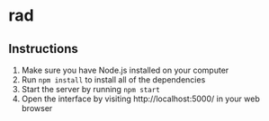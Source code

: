 # rad

## Instructions

1. Make sure you have Node.js installed on your computer
2. Run <code>npm install</code> to install all of the dependencies
3. Start the server by running <code>npm start</code>
4. Open the interface by visiting http://localhost:5000/ in your web browser
